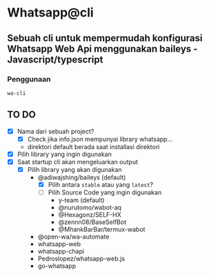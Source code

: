 # Whatsapp@cli

## Sebuah cli untuk mempermudah konfigurasi Whatsapp Web Api menggunakan baileys - Javascript/typescript

### Penggunaan

```sh
wa-cli
```

## TO DO

*   [x] Nama dari sebuah project?
    *   [x] Check jika info.json mempunyai library whatsapp...
    * direktori default berada saat installasi direktori
*   [x] Pilih library yang ingin digunakan
*   [x] Saat startup cli akan mengeluarkan output
    *   [x] Pilih library yang akan digunakan
        * @adiwajshing/baileys (default)
            *   [x] Pilih antara `stable` atau yang `latest`?
            *   [ ] Pilih Source Code yang ingin digunakan
                * y-team (default)
                * @nurutomo/wabot-aq
                * @Hexagonz/SELF-HX
                * @zennn08/BaseSelfBot
                * @MhankBarBar/termux-wabot
        * @open-wa/wa-automate
        * whatsapp-web
        * whatsapp-chapi
        * Pedroslopez/whatsapp-web.js
        * go-whatsapp
    